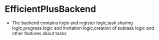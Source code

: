 # EfficientPlusBackend
  * The backend contains login and register logic,task sharing logic,progress logic and invitation logic,creation of subtask logic and other features about tasks
